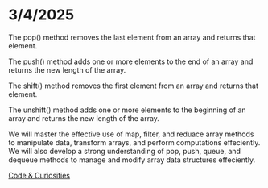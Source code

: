# **3/4/2025**

The pop() method removes the last element from an array and returns that element.

The push() method adds one or more elements to the end of an array and returns the new length of the array.

The shift() method removes the first element from an array and returns that element.

The unshift() method adds one or more elements to the beginning of an array and returns the new length of the array.

We will master the effective use of map, filter, and reduace array methods to manipulate data, transform arrays, and perform computations effeciently. We will also develop a strong understanding of pop, push, queue, and dequeue methods to manage and modify array data structures effeciently.

[Code & Curiosities](https://sidequests.onrender.com/Blog/2025/Kadarius/)
